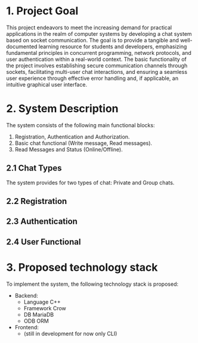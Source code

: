 # 1. Project Goal
This project endeavors to meet the increasing demand for practical applications in the realm of computer systems by developing a chat system based on socket communication. The goal is to provide a tangible and well-documented learning resource for students and developers, emphasizing fundamental principles in concurrent programming, network protocols, and user authentication within a real-world context. The basic functionality of the project involves establishing secure communication channels through sockets, facilitating multi-user chat interactions, and ensuring a seamless user experience through effective error handling and, if applicable, an intuitive graphical user interface.
# 2. System Description
The system consists of the following main functional blocks:
1. Registration, Authentication and Authorization.
2. Basic chat functional (Write message, Read messages).
3. Read Messages and Status (Online/Offline).
## 2.1 Chat Types
The system provides for two types of chat: Private and Group chats.

## 2.2 Registration


## 2.3 Authentication


## 2.4 User Functional


# 3. Proposed technology stack
To implement the system, the following technology stack is proposed:
- Backend:
	- Language C++
	- Framework Crow
	- DB MariaDB
	- ODB ORM
- Frontend:
	- (still in development for now only CLI)
